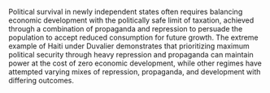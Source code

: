 Political survival in newly independent states often requires balancing economic development with the politically safe limit of taxation, achieved through a combination of propaganda and repression to persuade the population to accept reduced consumption for future growth. The extreme example of Haiti under Duvalier demonstrates that prioritizing maximum political security through heavy repression and propaganda can maintain power at the cost of zero economic development, while other regimes have attempted varying mixes of repression, propaganda, and development with differing outcomes.
